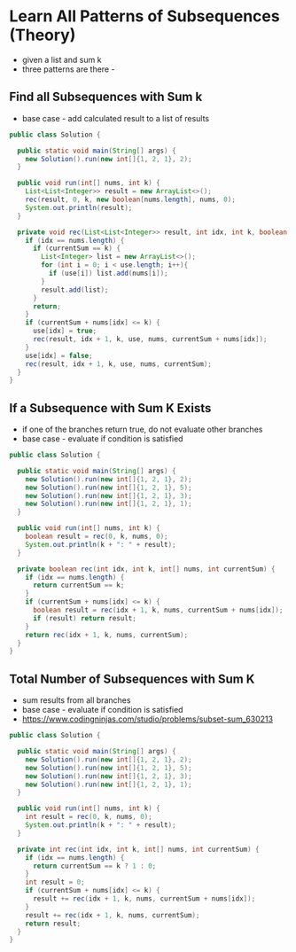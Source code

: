 # Learn All Patterns of Subsequences (Theory)

- given a list and sum k
- three patterns are there - 

## Find all Subsequences with Sum k

- base case - add calculated result to a list of results

```java
public class Solution {

  public static void main(String[] args) {
    new Solution().run(new int[]{1, 2, 1}, 2);
  }

  public void run(int[] nums, int k) {
    List<List<Integer>> result = new ArrayList<>();
    rec(result, 0, k, new boolean[nums.length], nums, 0);
    System.out.println(result);
  }

  private void rec(List<List<Integer>> result, int idx, int k, boolean[] use, int[] nums, int currentSum) {
    if (idx == nums.length) {
      if (currentSum == k) {
        List<Integer> list = new ArrayList<>();
        for (int i = 0; i < use.length; i++){
          if (use[i]) list.add(nums[i]);
        }
        result.add(list);
      }
      return;
    }
    if (currentSum + nums[idx] <= k) {
      use[idx] = true;
      rec(result, idx + 1, k, use, nums, currentSum + nums[idx]);
    }
    use[idx] = false;
    rec(result, idx + 1, k, use, nums, currentSum);
  }
}
```

## If a Subsequence with Sum K Exists

- if one of the branches return true, do not evaluate other branches
- base case - evaluate if condition is satisfied

```java
public class Solution {

  public static void main(String[] args) {
    new Solution().run(new int[]{1, 2, 1}, 2);
    new Solution().run(new int[]{1, 2, 1}, 5);
    new Solution().run(new int[]{1, 2, 1}, 3);
    new Solution().run(new int[]{1, 2, 1}, 1);
  }

  public void run(int[] nums, int k) {
    boolean result = rec(0, k, nums, 0);
    System.out.println(k + ": " + result);
  }

  private boolean rec(int idx, int k, int[] nums, int currentSum) {
    if (idx == nums.length) {
      return currentSum == k;
    }
    if (currentSum + nums[idx] <= k) {
      boolean result = rec(idx + 1, k, nums, currentSum + nums[idx]);
      if (result) return result;
    }
    return rec(idx + 1, k, nums, currentSum);
  }
}
```

## Total Number of Subsequences with Sum K

- sum results from all branches
- base case - evaluate if condition is satisfied
- https://www.codingninjas.com/studio/problems/subset-sum_630213

```java
public class Solution {

  public static void main(String[] args) {
    new Solution().run(new int[]{1, 2, 1}, 2);
    new Solution().run(new int[]{1, 2, 1}, 5);
    new Solution().run(new int[]{1, 2, 1}, 3);
    new Solution().run(new int[]{1, 2, 1}, 1);
  }

  public void run(int[] nums, int k) {
    int result = rec(0, k, nums, 0);
    System.out.println(k + ": " + result);
  }

  private int rec(int idx, int k, int[] nums, int currentSum) {
    if (idx == nums.length) {
      return currentSum == k ? 1 : 0;
    }
    int result = 0;
    if (currentSum + nums[idx] <= k) {
      result += rec(idx + 1, k, nums, currentSum + nums[idx]);
    }
    result += rec(idx + 1, k, nums, currentSum);
    return result;
  }
}
```
